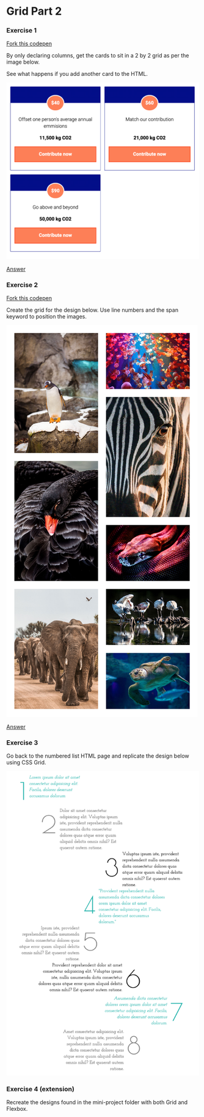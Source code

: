 # Grid Part 2

### Exercise 1

[Fork this codepen](https://codepen.io/Rumyra/pen/BaNRGOj)

By only declaring columns, get the cards to sit in a 2 by 2 grid as per the image below.

See what happens if you add another card to the HTML.

![two by two](01.png)

[Answer](https://codepen.io/Rumyra/pen/oNXWQQV)

### Exercise 2

[Fork this codepen](https://codepen.io/Rumyra/pen/JjdNezw)

Create the grid for the design below. Use line numbers and the span keyword to position the images.

![gallery](02.png)

[Answer](https://codepen.io/Rumyra/pen/gOpaoNR)

### Exercise 3

Go back to the numbered list HTML page and replicate the design below using CSS Grid.

![numbers](03/03.png)

### Exercise 4 (extension)

Recreate the designs found in the mini-project folder with both Grid and Flexbox.
